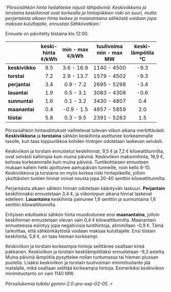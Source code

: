 *'Pörssisähkön hinta heilahtelee rajusti lähipäivinä: Keskiviikkona ja torstaina keskihinnat ovat korkealla ja hintapiikkien riski on suuri, mutta perjantaista alkaen hinta laskee ja maanantaina sähköstä voidaan jopa maksaa kuluttajalle, ennustaa Sähkövatkain.'*


Ennuste on päivitetty tiistaina klo 12:00.

|    | keski-<br>hinta<br>¢/kWh | min - max<br>¢/kWh | tuulivoima<br>min - max<br>MW | keski-<br>lämpötila<br>°C |
|:-------------|:----------------:|:----------------:|:-------------:|:-------------:|
| **keskiviikko** | 9.5 | 3.6 - 16.9 | 1140 - 4500 | -9.3 |
| **torstai** | 7.2 | 2.9 - 13.7 | 1579 - 4502 | -9.3 |
| **perjantai** | 3.4 | 0.9 - 7.2  | 2695 - 5298 | -3.4 |
| **lauantai** | 1.9 | 0.5 - 3.1  | 3083 - 4308 | -0.6 |
| **sunnuntai** | 1.6 | 0.1 - 3.2  | 3430 - 4807 |  0.4 |
| **maanantai** | 0.4 | -0.9 - 1.5 | 4857 - 5859 |  2.0 |
| **tiistai** | 5.8 | 0.3 - 9.5  | 2391 - 5283 |  1.5 |

Pörssisähkön hintaodotukset vaihtelevat tulevan viikon aikana merkittävästi. **Keskiviikkona** ja **torstaina** sähkön keskihinta asettunee korkeammalle tasolle, kun taas loppuviikkoa kohden hintojen odotetaan laskevan selvästi.

Keskiviikon ja torstain ennustetut keskihinnat, 9,5 ¢ ja 7,2 ¢ kilowattitunnilta, ovat selvästi kalliimpia kuin muina päivinä. Keskiviikon maksimihinta, 16,9 ¢, kohoaa korkeammalle kuin muina päivinä. Tuntikohtaisen ennusteen mukaan kallein hetki ajoittunee aamupäivän tunneille, noin kello 8-10. Keskiviikkona ja torstaina on myös korkea riski hintapiikeille, jolloin yksittäisten tuntien hinnat voivat nousta jopa 20-40 senttiin kilowattitunnilta.

Perjantaista alkaen sähkön hinnan odotetaan kääntyvän laskuun. **Perjantain** keskihinnaksi ennustetaan 3,4 ¢, ja viikonlopun aikana hinnat laskevat edelleen. **Lauantaina** keskihinta painunee 1,9 senttiin ja sunnuntaina 1,6 senttiin kilowattitunnilta.

Erityisen edulliseksi sähkön hinta muodostunee ensi **maanantaina**, jolloin keskihinnan ennustetaan olevan vain 0,4 ¢ kilowattitunnilta. Maanantain ennusteessa esiintyy jopa negatiivisia tuntihintoja, alimmillaan -0,9 ¢. Tämä tarkoittaa, että sähkönkäytöstä voidaan maksaa kuluttajalle. Ensi tiistain keskihinta, 5,8 ¢, on taas hieman korkeampi.

Keskiviikon ja torstain korkeampia hintoja selittänee osaltaan kireä pakkanen. Keskiviikon ja torstain keskilämpötilaksi ennustetaan -9,3 astetta. Muina päivinä lämpötila pysyttelee nollan tuntumassa tai hieman plussan puolella. Lisäksi keskiviikon ja torstain tuulivoiman minimituotanto jää matalalle, mikä osaltaan selittää korkeampia hintoja. Esimerkiksi keskiviikon minimituotanto on vain 1140 MW.

*Pörssilukemia tulkitsi gemini-2.0-pro-exp-02-05.* ⚡️


